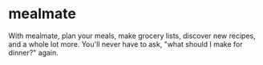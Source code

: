 # mealmate
With mealmate, plan your meals, make grocery lists, discover new recipes, and a whole lot more. You'll never have to ask, "what should I make for dinner?" again.
